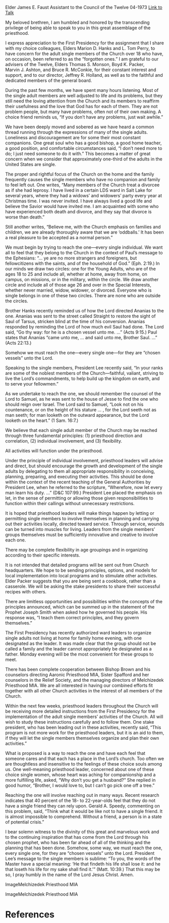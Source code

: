 Elder James E. Faust
Assistant to the Council of the Twelve
04-1973
[Link to Talk](https://www.churchofjesuschrist.org/study/general-conference/1973/04/reaching-the-one?lang=eng)

My beloved brethren, I am humbled and honored by the transcending privilege of being able to speak to you in this great assemblage of the priesthood.

I express appreciation to the First Presidency for the assignment that I share with my choice colleagues, Elders Marion D. Hanks and L. Tom Perry, to have concern for the adult single members of the Church over 18 who have, on occasion, been referred to as the “forgotten ones.” I am grateful to our advisers of the Twelve, Elders Thomas S. Monson, Boyd K. Packer, Marvin J. Ashton, and Bruce R. McConkie, for their constant interest and support, and to our director, Jeffrey R. Holland, as well as to the faithful and dedicated members of the general board.

During the past few months, we have spent many hours listening. Most of the single adult members are well adjusted to life and its problems, but they still need the loving attention from the Church and its members to reaffirm their usefulness and the love that God has for each of them. They are not problem people, but many have problems, often not of their own making. A choice friend reminds us, “If you don’t have any problems, just wait awhile.”

We have been deeply moved and sobered as we have heard a common thread running through the expressions of many of the single adults. Loneliness and discouragement are for some their most constant companions. One great soul who has a good bishop, a good home teacher, a good position, and comfortable circumstances said, “I don’t need more to do; I just need someone to do it with.” This becomes a matter of great concern when we consider that approximately one-third of the adults in the United States are single.

The proper and rightful focus of the Church on the home and the family frequently causes the single members who have no companion and family to feel left out. One writes, “Many members of the Church treat a divorcee as if she had leprosy. I have lived in a certain LDS ward in Salt Lake for several years, where they had a widows’ and widowers’ party every year at Christmas time. I was never invited. I have always lived a good life and believe the Savior would have invited me. I am acquainted with some who have experienced both death and divorce, and they say that divorce is worse than death.”

Still another writes, “Believe me, with the Church emphasis on families and children, we are already thoroughly aware that we are ‘oddballs.’ It has been a real pleasure to be accepted as a normal person.”

We must begin by trying to reach the one—every single individual. We want all to feel that they belong to the Church in the context of Paul’s message to the Ephesians: “… ye are no more strangers and foreigners, but fellowcitizens with the saints, and of the household of God.” (Eph. 2:19.) In our minds we draw two circles: one for the Young Adults, who are of the ages 18 to 25 and include all, whether at home, away from home, on campus, on missions, or in the military, within the circle. We draw another circle and include all of those age 26 and over in the Special Interests, whether never married, widow, widower, or divorced. Everyone who is single belongs in one of these two circles. There are none who are outside the circles.

Brother Hanks recently reminded us of how the Lord directed Ananias to the one. Ananias was sent to the street called Straight to restore the sight of Saul of Tarsus, stricken blind at the time of his conversion. Ananias responded by reminding the Lord of how much evil Saul had done. The Lord said, “Go thy way: for he is a chosen vessel unto me. …” (Acts 9:15.) Paul states that Ananias “came unto me, … and said unto me, Brother Saul. …” (Acts 22:13.)

Somehow we must reach the one—every single one—for they are “chosen vessels” unto the Lord.

Speaking to the single members, President Lee recently said, “In your ranks are some of the noblest members of the Church—faithful, valiant, striving to live the Lord’s commandments, to help build up the kingdom on earth, and to serve your fellowmen.”

As we undertake to reach the one, we should remember the counsel of the Lord to Samuel, as he was sent to the house of Jesse to find the one who should reign over Israel. The Lord said to Samuel, “Look not on his countenance, or on the height of his stature … , for the Lord seeth not as man seeth; for man looketh on the outward appearance, but the Lord looketh on the heart.” (1 Sam. 16:7.)

We believe that each single adult member of the Church may be reached through three fundamental principles: (1) priesthood direction and correlation, (2) individual involvement, and (3) flexibility.

All activities will function under the priesthood.

Under the principle of individual involvement, priesthood leaders will advise and direct, but should encourage the growth and development of the single adults by delegating to them all appropriate responsibility in conceiving, planning, preparing, and executing their activities. This should be done within the context of the recent teaching of the General Authorities by President Lee, when he referred to the scripture, “Wherefore, now let every man learn his duty. …” (D&C 107:99.) President Lee placed the emphasis on let, in the sense of permitting or allowing those given responsibilities to function within their callings without unnecessary restrictions.

It is hoped that priesthood leaders will make things happen by letting or permitting single members to involve themselves in planning and carrying out their activities locally, directed toward service. Through service, wounds can be turned into muscles for living. Leaders from the single members’ groups themselves must be sufficiently innovative and creative to involve each one.

There may be complete flexibility in age groupings and in organizing according to their specific interests.

It is not intended that detailed programs will be sent out from Church headquarters. We hope to be sending principles, options, and models for local implementation into local programs and to stimulate other activities. Elder Packer suggests that you are being sent a cookbook, rather than a casserole. We will be asking the stake presidents to share their successful recipes with others.

There are limitless opportunities and possibilities within the concepts of the principles announced, which can be summed up in the statement of the Prophet Joseph Smith when asked how he governed his people. His response was, “I teach them correct principles, and they govern themselves.”

The First Presidency has recently authorized ward leaders to organize single adults not living at home for family home evening, with one designated as the leader. It was made clear that the group should not be called a family and the leader cannot appropriately be designated as a father. Monday evening will be the most convenient for these groups to meet.

There has been complete cooperation between Bishop Brown and his counselors directing Aaronic Priesthood MIA, Sister Spafford and her counselors in the Relief Society, and the managing directors of Melchizedek Priesthood MIA. We are all interested in having our combined efforts fit together with all other Church activities in the interest of all members of the Church.

Within the next few weeks, priesthood leaders throughout the Church will be receiving more detailed instructions from the First Presidency for the implementation of the adult single members’ activities of the Church. All will wish to study these instructions carefully and to follow them. One stake president, who has been leading out in these activities, recently said, “This program is not more work for the priesthood leaders, but it is an aid to them, if they will let the single members themselves organize and plan their own activities.”

What is proposed is a way to reach the one and have each feel that someone cares and that each has a place in the Lord’s church. Too often we are thoughtless and insensitive to the feelings of these choice souls among us. One well-meaning priesthood leader, concerned about one of these choice single women, whose heart was aching for companionship and a more fulfilling life, asked, “Why don’t you get a husband?” She replied in good humor, “Brother, I would love to, but I can’t go pick one off a tree.”

Reaching the one will involve reaching out in many ways. Recent research indicates that 40 percent of the 18- to 22-year-olds feel that they do not have a single friend they can rely upon. Gerald A. Speedy, commenting on this problem, said, “Think what it would be like not to have a single friend. It is almost impossible to comprehend. Without a friend, a person is in a state of potential crisis.”

I bear solemn witness to the divinity of this great and marvelous work and to the continuing inspiration that has come from the Lord through his chosen prophet, who has been far ahead of all of the thinking and the planning that has been done. Somehow, some way, we must reach the one, every single one, for they are “chosen vessels” unto the Lord. President Lee’s message to the single members is sublime: “To you, the words of the Master have a special meaning: ‘He that findeth his life shall lose it: and he that loseth his life for my sake shall find it.’” (Matt. 10:39.) That this may be so, I pray humbly in the name of the Lord Jesus Christ. Amen.

  ImageMelchizedek Priesthood MIA

  ImageMelchizedek Priesthood MIA

# References
